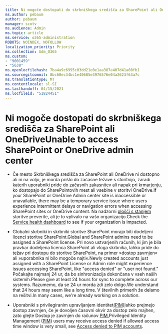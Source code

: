 ```yaml
---
title: Ni mogoče dostopati do skrbniškega središča za SharePoint ali OneDrive
ms.author: pebaum
author: pebaum
manager: scotv
ms.audience: Admin
ms.topic: article
ms.service: o365-administration
ROBOTS: NOINDEX, NOFOLLOW
localization_priority: Priority
ms.collection: Adm_O365
ms.custom:
- "9001459"
- "5638"
ms.openlocfilehash: 7ba4a9c6995c03dd21e0e1aa387e407d41a08fb1
ms.sourcegitcommit: 8bc60ec34bc1e40685e3976576e04a2623f63a7c
ms.translationtype: MT
ms.contentlocale: sl-SI
ms.lasthandoff: 04/15/2021
ms.locfileid: "51824451"
---
```

# <a name="unable-to-access-sharepoint-or-onedrive-admin-center"></a><span data-ttu-id="3c404-102">Ni mogoče dostopati do skrbniškega središča za SharePoint ali OneDrive</span><span class="sxs-lookup"><span data-stu-id="3c404-102">Unable to access SharePoint or OneDrive admin center</span></span>

- <span data-ttu-id="3c404-103">Če mesto Skrbniškega središča za SharePoint ali OneDrive ni dostopno ali ni na voljo, je morda prišlo do začasne težave s storitvijo, zaradi katerih uporabniki pride do začasnih zakasnitev ali napak pri krmarjenju, ko dostopajo do SharePointovih mest ali vsebine v storitvi OneDrive.</span><span class="sxs-lookup"><span data-stu-id="3c404-103">If your SharePoint or OneDrive Admin center site is inaccessible or unavailable, there may be a temporary service issue where users experience intermittent delays or navigation errors when accessing SharePoint sites or OneDrive content.</span></span> <span data-ttu-id="3c404-104">Na nadzorni [plošči s stanjem](https://admin.microsoft.com/AdminPortal/Home#/servicehealth) storitve preverite, ali je to vplivalo na vašo organizacijo.</span><span class="sxs-lookup"><span data-stu-id="3c404-104">Check the [Service health dashboard](https://admin.microsoft.com/AdminPortal/Home#/servicehealth) to see if your organization is impacted.</span></span>

- <span data-ttu-id="3c404-105">Globalni skrbniki in skrbniki storitve SharePoint morajo biti dodeljeni licenci storitve SharePoint.</span><span class="sxs-lookup"><span data-stu-id="3c404-105">Global and SharePoint admins need to be assigned a SharePoint license.</span></span> <span data-ttu-id="3c404-106">Pri novo ustvarjenih računih, ki jim je bila pravkar dodeljena licenca SharePoint ali vloga skrbnika, lahko pride do težav pri dostopu do storitve SharePoint, na primer »dostop zavrnjen« ali »uporabnika ni bilo mogoče najti«.</span><span class="sxs-lookup"><span data-stu-id="3c404-106">Newly created accounts just assigned with a SharePoint License or Admin role might experience issues accessing SharePoint, like "access denied" or "user not found."</span></span> <span data-ttu-id="3c404-107">Počakajte najmanj 24 ur, da bo sinhronizacija dokončana v vseh naših sistemih.</span><span class="sxs-lookup"><span data-stu-id="3c404-107">Please give at least 24 hours for sync to complete across our systems.</span></span> <span data-ttu-id="3c404-108">Razumemo, da se 24 ur morda zdi zelo dolgo.</span><span class="sxs-lookup"><span data-stu-id="3c404-108">We understand that 24 hours may seem like a long time.</span></span> <span data-ttu-id="3c404-109">V številnih primerih že delamo na rešitvi.</span><span class="sxs-lookup"><span data-stu-id="3c404-109">In many cases, we're already working on a solution.</span></span>

- <span data-ttu-id="3c404-110">Uporabniki s privilegiranim upravljanjem identitet[(PIM)](https://docs.microsoft.com/azure/active-directory/privileged-identity-management/pim-how-to-add-role-to-user?tabs=new)lahko prejmejo dostop zavrnjen, če je dovoljen časovni okvir za dostop zelo majhen, zato glejte Dostop je zavrnjen do računov [PIM.](https://docs.microsoft.com/sharepoint/troubleshoot/administration/access-denied-to-pim-user-accounts)</span><span class="sxs-lookup"><span data-stu-id="3c404-110">Privileged Identity Management ([PIM](https://docs.microsoft.com/azure/active-directory/privileged-identity-management/pim-how-to-add-role-to-user?tabs=new))  users may receive access denied if allowed access time window is very small, see  [Access denied to PIM accounts](https://docs.microsoft.com/sharepoint/troubleshoot/administration/access-denied-to-pim-user-accounts).</span></span>